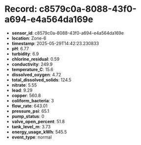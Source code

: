 # Record: c8579c0a-8088-43f0-a694-e4a564da169e

- **sensor_id**: c8579c0a-8088-43f0-a694-e4a564da169e
- **location**: Zone-6
- **timestamp**: 2025-05-29T14:42:23.230833
- **pH**: 6.77
- **turbidity**: 6.9
- **chlorine_residual**: 0.59
- **conductivity**: 249.9
- **temperature_C**: 15.6
- **dissolved_oxygen**: 4.72
- **total_dissolved_solids**: 124.5
- **nitrate**: 5.55
- **lead**: 9.29
- **copper**: 560.8
- **coliform_bacteria**: 3
- **flow_rate**: 643.01
- **pressure_psi**: 65.1
- **pump_status**: 0
- **valve_open_percent**: 51.8
- **tank_level_m**: 3.73
- **energy_usage_kWh**: 545.5
- **event_type**: normal